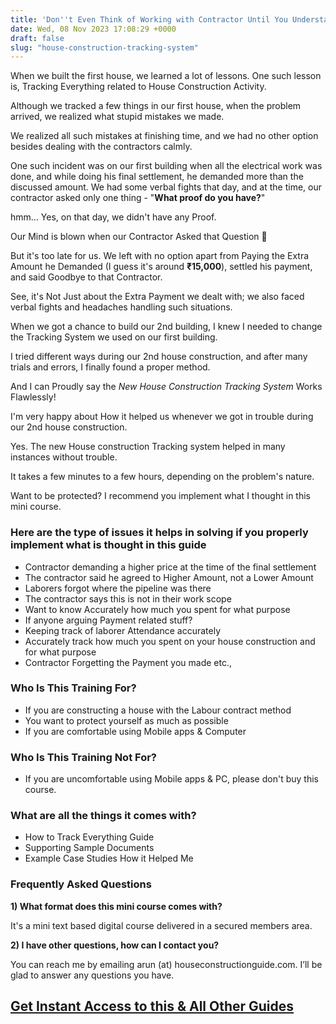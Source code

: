 ```yaml
---
title: 'Don''t Even Think of Working with Contractor Until You Understand How to Track Everything'
date: Wed, 08 Nov 2023 17:08:29 +0000
draft: false
slug: "house-construction-tracking-system"
---
```


When we built the first house, we learned a lot of lessons. One such lesson is, Tracking Everything related to House Construction Activity.

Although we tracked a few things in our first house, when the problem arrived, we realized what stupid mistakes we made.

We realized all such mistakes at finishing time, and we had no other option besides dealing with the contractors calmly.

One such incident was on our first building when all the electrical work was done, and while doing his final settlement, he demanded more than the discussed amount. We had some verbal fights that day, and at the time, our contractor asked only one thing - "**What proof do you have?**"

hmm… Yes, on that day, we didn't have any Proof.

Our Mind is blown when our Contractor Asked that Question 🤯

But it's too late for us. We left with no option apart from Paying the Extra Amount he Demanded (I guess it's around **₹15,000**), settled his payment, and said Goodbye to that Contractor.

See, it's Not Just about the Extra Payment we dealt with; we also faced verbal fights and headaches handling such situations.

When we got a chance to build our 2nd building, I knew I needed to change the Tracking System we used on our first building.

I tried different ways during our 2nd house construction, and after many trials and errors, I finally found a proper method.

And I can Proudly say the _New House Construction Tracking System_ Works Flawlessly!

I'm very happy about How it helped us whenever we got in trouble during our 2nd house construction.

Yes. The new House construction Tracking system helped in many instances without trouble.

It takes a few minutes to a few hours, depending on the problem's nature.

Want to be protected? I recommend you implement what I thought in this mini course.

### Here are the type of issues it helps in solving if you properly implement what is thought in this guide

*   Contractor demanding a higher price at the time of the final settlement
*   The contractor said he agreed to Higher Amount, not a Lower Amount
*   Laborers forgot where the pipeline was there
*   The contractor says this is not in their work scope
*   Want to know Accurately how much you spent for what purpose
*   If anyone arguing Payment related stuff?
*   Keeping track of laborer Attendance accurately
*   Accurately track how much you spent on your house construction and for what purpose
*   Contractor Forgetting the Payment you made etc.,

  

### Who Is This Training For?

*   If you are constructing a house with the Labour contract method
*   You want to protect yourself as much as possible
*   If you are comfortable using Mobile apps & Computer

### Who Is This Training Not For?

*   If you are uncomfortable using Mobile apps & PC, please don't buy this course.

 

### What are all the things it comes with?

*   How to Track Everything Guide
*   Supporting Sample Documents
*   Example Case Studies How it Helped Me



### Frequently Asked Questions

**1) What format does this mini course comes with?**

It's a mini text based digital course delivered in a secured members area. 

**2) I have other questions, how can I contact you?**

You can reach me by emailing arun (at) houseconstructionguide.com. I’ll be glad to answer any questions you have.


## [Get Instant Access to this & All Other Guides](https://houseconstructionguide.com/products/#all-access-pass) 